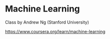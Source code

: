 # Machine Learning
Class by Andrew Ng (Stanford University)

https://www.coursera.org/learn/machine-learning
